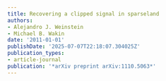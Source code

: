 ```yaml
---
title: Recovering a clipped signal in sparseland
authors:
- Alejandro J. Weinstein
- Michael B. Wakin
date: '2011-01-01'
publishDate: '2025-07-07T22:18:07.304025Z'
publication_types:
- article-journal
publication: '*arXiv preprint arXiv:1110.5063*'
---
```

